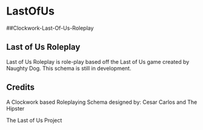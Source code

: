 LastOfUs
========
##Clockwork-Last-Of-Us-Roleplay

## Last of Us Roleplay ##

  Last of Us Roleplay is role-play based off the Last of Us game created by Naughty Dog. This schema is still in development.
  
 
 
## Credits ##
 
 A Clockwork based Roleplaying Schema designed by: Cesar Carlos and The Hipster

The Last of Us Project
